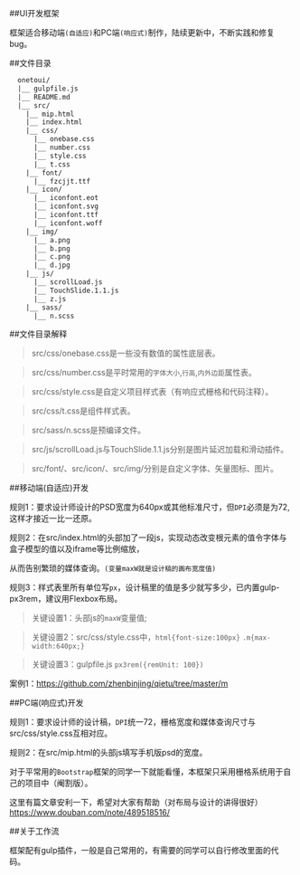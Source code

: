 ﻿##UI开发框架

框架适合移动端`(自适应)`和PC端`(响应式)`制作，陆续更新中，不断实践和修复bug。

##文件目录

```txt
  onetoui/
  |__ gulpfile.js
  |__ README.md
  |__ src/
    |__ mip.html
    |__ index.html
    |__ css/
      |__ onebase.css
      |__ number.css
      |__ style.css
      |__ t.css
    |__ font/
      |__ fzcjjt.ttf
    |__ icon/
      |__ iconfont.eot
      |__ iconfont.svg
      |__ iconfont.ttf
      |__ iconfont.woff
    |__ img/
      |__ a.png
      |__ b.png
      |__ c.png
      |__ d.jpg
    |__ js/
      |__ scrollLoad.js
      |__ TouchSlide.1.1.js
      |__ z.js
    |__ sass/
      |__ n.scss
```

##文件目录解释

>src/css/onebase.css是一些没有数值的属性底层表。

>src/css/number.css是平时常用的`字体大小`,`行高`,`内外边距`属性表。

>src/css/style.css是自定义项目样式表（有响应式栅格和代码注释）。

>src/css/t.css是组件样式表。

>src/sass/n.scss是预编译文件。

>src/js/scrollLoad.js与TouchSlide.1.1.js分别是图片延迟加载和滑动插件。

>src/font/、src/icon/、src/img/分别是自定义字体、矢量图标、图片。

##移动端(自适应)开发

规则1：要求设计师设计的PSD宽度为640px或其他标准尺寸，但`DPI`必须是为72,这样才接近一比一还原。

规则2：在src/index.html的头部加了一段js，实现动态改变根元素的值令字体与盒子模型的值以及iframe等比例缩放，

从而告别繁琐的媒体查询。`(变量maxW就是设计稿的画布宽度值)`

规则3：样式表里所有单位写`px`，设计稿里的值是多少就写多少，已内置gulp-px3rem，建议用Flexbox布局。

>关键设置1：头部js的`maxW`变量值;

>关键设置2：src/css/style.css中，`html{font-size:100px}` `.m{max-width:640px;}`

>关键设置3：gulpfile.js `px3rem({remUnit: 100})`

案例1：https://github.com/zhenbinjing/qietu/tree/master/m

##PC端(响应式)开发

规则1：要求设计师的设计稿，`DPI`统一72，栅格宽度和媒体查询尺寸与src/css/style.css互相对应。

规则2：在src/mip.html的头部js填写手机版psd的宽度。

对于平常用的`Bootstrap`框架的同学一下就能看懂，本框架只采用栅格系统用于自己的项目中（阉割版）。

这里有篇文章安利一下，希望对大家有帮助（对布局与设计的讲得很好）https://www.douban.com/note/489518516/

##关于工作流

框架配有gulp插件，一般是自己常用的，有需要的同学可以自行修改里面的代码。

